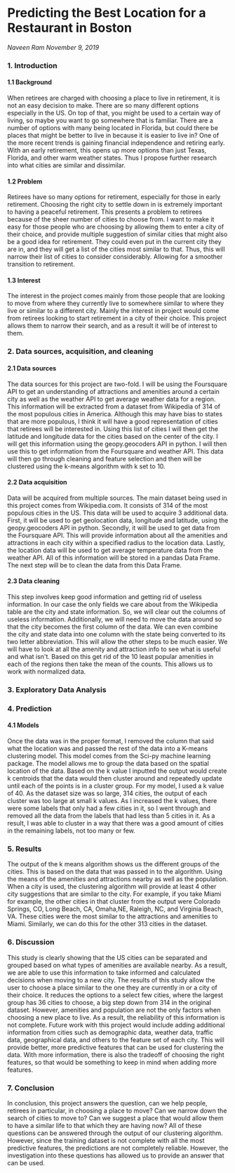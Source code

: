 # Predicting the Best Location for a Restaurant in Boston
*Naveen Ram*
*November 9, 2019*

### 1. Introduction

#### 1.1 Background

When retirees are charged with choosing a place to live in retirement, it is not an easy decision to make. There are so many different options especially in the US. On top of that, you might be used to a certain way of living, so maybe you want to go somewhere that is familiar. There are a number of options with many being located in Florida, but could there be places that might be better to live in because it is easier to live in? One of the more recent trends is gaining financial independence and retiring early. With an early retirement, this opens up more options than just Texas, Florida, and other warm weather states. Thus I propose further research into what cities are similar and dissimilar.

#### 1.2 Problem

Retirees have so many options for retirement, especially for those in early retirement. Choosing the right city to settle down in is extremely important to having a peaceful retirement. This presents a problem to retirees because of the sheer number of cities to choose from. I want to make it easy for those people who are choosing by allowing them to enter a city of their choice, and provide multiple suggestion of similar cities that might also be a good idea for retirement. They could even put in the current city they are in, and they will get a list of the cities most similar to that. Thus, this will narrow their list of cities to consider considerably. Allowing for a smoother transition to retirement.

#### 1.3 Interest

The interest in the project comes mainly from those people that are looking to move from where they currently live to somewhere similar to where they live or similar to a different city. Mainly the interest in project would come from retirees looking to start retirement in a city of their choice. This project allows them to narrow their search, and as a result it will be of interest to them.

### 2. Data sources, acquisition, and cleaning

#### 2.1 Data sources

The data sources for this project are two-fold. I will be using the Foursquare API to get an understanding of attractions and amenities around a certain city as well as the weather API to get average weather data for a region. This information will be extracted from a dataset from Wikipedia of 314 of the most populous cities in America. Although this may have bias to states that are more populous, I think it will have a good representation of cities that retirees will be interested in. Using this list of cities I will then get the latitude and longitude data for the cities based on the center of the city. I will get this information using the geopy.geocoders API in python. I will then use this to get information from the Foursquare and weather API. This data will then go through cleaning and feature selection and then will be clustered using the k-means algorithm with k set to 10.


#### 2.2 Data acquisition

Data will be acquired from multiple sources. The main dataset being used in this project comes from Wikipedia.com. It consists of 314 of the most populous cities in the US. This data will be used to acquire 3 additional data. First, it will be used to get geolocation data, longitude and latitude, using the geopy.geocoders API in python. Secondly, it will be used to get data from the Foursquare API. This will provide information about all the amenities and attractions in each city within a specified radius to the location data. Lastly, the location data will be used to get average temperature data from the weather API. All of this information will be stored in a pandas Data Frame. The next step will be to clean the data from this Data Frame.

#### 2.3 Data cleaning

This step involves keep good information and getting rid of useless information. In our case the only fields we care about from the Wikipedia table are the city and state information. So, we will clear out the columns of useless information. Additionally, we will need to move the data around so that the city becomes the first column of the data. We can even combine the city and state data into one column with the state being converted to its two letter abbreviation. This will allow the other steps to be much easier. We will have to look at all the amenity and attraction info to see what is useful and what isn't. Based on this get rid of the 10 least popular amenities in each of the regions then take the mean of the counts. This allows us to work with normalized data.

### 3. Exploratory Data Analysis

### 4. Prediction

#### 4.1 Models

Once the data was in the proper format, I removed the column that said what the location was and passed the rest of the data into a K-means clustering model. This model comes from the Sci-py machine learning package. The model allows me to group the data based on the spatial location of the data. Based on the k value I inputted the output would create k centroids that the data would then cluster around and repeatedly update until each of the points is in a cluster group. For my model, I used a k value of 40. As the dataset size was so large, 314 cities, the output of each cluster was too large at small k values. As I increased the k values, there were some labels that only had a few cities in it, so I went through and removed all the data from the labels that had less than 5 cities in it. As a result, I was able to cluster in a way that there was a good amount of cities in the remaining labels, not too many or few.

### 5. Results

The output of the k means algorithm shows us the different groups of the cities. This is based on the data that was passed in to the algorithm. Using the means of the amenities and attractions nearby as well as the population. When a city is used, the clustering algorithm will provide at least 4 other city suggestions that are similar to the city. For example, if you take Miami for example, the other cities in that cluster from the output were Colorado Springs, CO, Long Beach, CA, Omaha,NE, Raleigh, NC, and Virginia Beach, VA. These cities were the most similar to the attractions and amenities to Miami. Similarly, we can do this for the other 313 cities in the dataset.

### 6. Discussion

This study is clearly showing that the US cities can be separated and grouped based on what types of amenities are available nearby. As a result, we are able to use this information to take informed and calculated decisions when moving to a new city. The results of this study allow the user to choose a place similar to the one they are currently in or a city of their choice. It reduces the options to a select few cities, where the largest group has 36 cities to choose, a big step down from 314 in the original dataset. However, amenities and population are not the only factors when choosing a new place to live. As a result, the reliability of this information is not complete. Future work with this project would include adding additional information from cities such as demographic data, weather data, traffic data, geographical data, and others to the feature set of each city. This will provide better, more predictive features that can be used for clustering the data. With more information, there is also the tradeoff of choosing the right features, so that would be something to keep in mind when adding more features.

### 7. Conclusion

In conclusion, this project answers the question, can we help people, retirees in particular, in choosing a place to move? Can we narrow down the search of cities to move to? Can we suggest a place that would allow them to have a similar life to that which they are having now? All of these questions can be answered through the output of our clustering algorithm. However, since the training dataset is not complete with all the most predictive features, the predictions are not completely reliable. However, the investigation into these questions has allowed us to provide an answer that can be used. 
